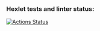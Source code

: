 ### Hexlet tests and linter status:
[![Actions Status](https://github.com/IrinaRychina/python-django-developer-project-52/workflows/hexlet-check/badge.svg)](https://github.com/IrinaRychina/python-django-developer-project-52/actions)